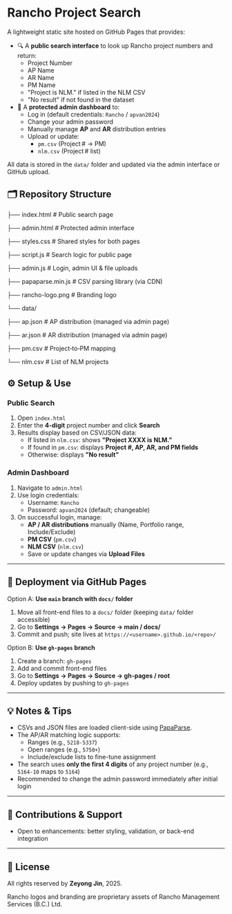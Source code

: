 # Rancho Project Search

A lightweight static site hosted on GitHub Pages that provides:

- 🔍 A **public search interface** to look up Rancho project numbers and return:
  - Project Number  
  - AP Name  
  - AR Name  
  - PM Name  
  - "Project is NLM." if listed in the NLM CSV  
  - "No result" if not found in the dataset  
- 👤 A **protected admin dashboard** to:
  - Log in (default credentials: `Rancho` / `apvan2024`)
  - Change your admin password
  - Manually manage **AP** and **AR** distribution entries
  - Upload or update:
    - `pm.csv` (Project # → PM)
    - `nlm.csv` (Project # list)
  
All data is stored in the `data/` folder and updated via the admin interface or GitHub upload.

## 🗂 Repository Structure

├── index.html # Public search page

├── admin.html # Protected admin interface

├── styles.css # Shared styles for both pages

├── script.js # Search logic for public page

├── admin.js # Login, admin UI & file uploads

├── papaparse.min.js # CSV parsing library (via CDN)

├── rancho-logo.png # Branding logo

└── data/

├── ap.json # AP distribution (managed via admin page)

├── ar.json # AR distribution (managed via admin page)

├── pm.csv # Project‑to‑PM mapping

└── nlm.csv # List of NLM projects



## ⚙️ Setup & Use

### Public Search
1. Open `index.html`
2. Enter the **4-digit** project number and click **Search**
3. Results display based on CSV/JSON data:
   - If listed in `nlm.csv`: shows **"Project XXXX is NLM."**
   - If found in `pm.csv`: displays **Project #, AP, AR, and PM fields**
   - Otherwise: displays **"No result"**

### Admin Dashboard
1. Navigate to `admin.html`
2. Use login credentials:
   - Username: `Rancho`
   - Password: `apvan2024` (default; changeable)
3. On successful login, manage:
   - **AP / AR distributions** manually (Name, Portfolio range, Include/Exclude)
   - **PM CSV** (`pm.csv`)
   - **NLM CSV** (`nlm.csv`)
   - Save or update changes via **Upload Files**

---

## 🚀 Deployment via GitHub Pages

Option A: **Use `main` branch with `docs/` folder**

1. Move all front-end files to a `docs/` folder (keeping `data/` folder accessible)
2. Go to **Settings → Pages → Source → main / docs/**
3. Commit and push; site lives at `https://<username>.github.io/<repo>/`

Option B: **Use `gh-pages` branch**

1. Create a branch: `gh-pages`
2. Add and commit front-end files
3. Go to **Settings → Pages → Source → gh-pages / root**
4. Deploy updates by pushing to `gh-pages`

---

## 💡 Notes & Tips

- CSVs and JSON files are loaded client-side using [PapaParse](https://www.papaparse.com).
- The AP/AR matching logic supports:
  - Ranges (e.g., `5218-5337`)
  - Open ranges (e.g., `5750+`)
  - Include/exclude lists to fine-tune assignment
- The search uses **only the first 4 digits** of any project number (e.g., `5164-10` maps to `5164`)
- Recommended to change the admin password immediately after initial login

---

## 📘 Contributions & Support

- Open to enhancements: better styling, validation, or back-end integration

---

## 🧾 License

All rights reserved by **Zeyong Jin**, 2025.  

Rancho logos and branding are proprietary assets of Rancho Management Services (B.C.) Ltd.

